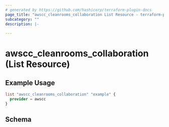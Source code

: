 ```yaml
---
# generated by https://github.com/hashicorp/terraform-plugin-docs
page_title: "awscc_cleanrooms_collaboration List Resource - terraform-provider-awscc"
subcategory: ""
description: |-
  
---
```


# awscc_cleanrooms_collaboration (List Resource)



## Example Usage

```terraform
list "awscc_cleanrooms_collaboration" "example" {
  provider = awscc
}
```

<!-- schema generated by tfplugindocs -->
## Schema
